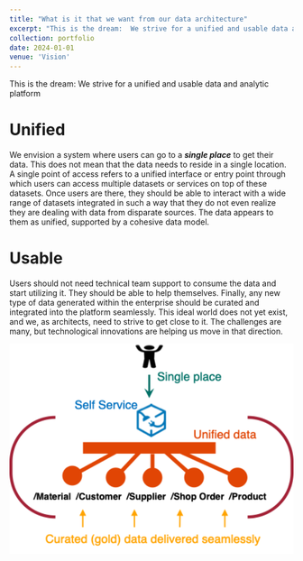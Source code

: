 ```yaml
---
title: "What is it that we want from our data architecture"
excerpt: "This is the dream:  We strive for a unified and usable data and analytic platform <br/><img src='/images/portfolio/pub_vision_dream.png'>"
collection: portfolio
date: 2024-01-01
venue: 'Vision'
---
```



This is the dream:  We strive for a unified and usable data and analytic platform
# Unified
We envision a system where users can go to a ***single place*** to get their data. This does not mean that the data needs to reside in a single location. A single point of access refers to a unified interface or entry point through which users can access multiple datasets or services on top of these datasets. Once users are there, they should be able to interact with a wide range of datasets integrated in such a way that they do not even realize they are dealing with data from disparate sources. The data appears to them as unified, supported by a cohesive data model.
# Usable
Users should not need technical team support to consume the data and start utilizing it. They should be able to help themselves. Finally, any new type of data generated within the enterprise should be curated and integrated into the platform seamlessly. This ideal world does not yet exist, and we, as architects, need to strive to get close to it. The challenges are many, but technological innovations are helping us move in that direction.



<img width="612" alt="image" src="/images/portfolio/pub_vision_dream.png">
